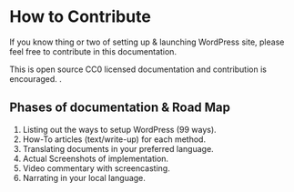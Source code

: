 # How to Contribute
If you know thing or two of setting up & launching WordPress site, please feel free to contribute in this documentation. 

This is open source CC0 licensed documentation and contribution is encouraged. . 

## Phases of documentation & Road Map
1. Listing out the ways to setup WordPress (99 ways).
2. How-To articles (text/write-up) for each method.
3. Translating documents in your preferred language.
4. Actual Screenshots of implementation.
5. Video commentary with screencasting.
6. Narrating in your local language. 
